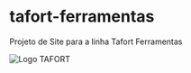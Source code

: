 # tafort-ferramentas
Projeto de Site para a linha Tafort Ferramentas

<img src="https://github.com/Chiaperini/tafort-ferramentas/issues/1#issue-2573677592" alt="Logo TAFORT">


